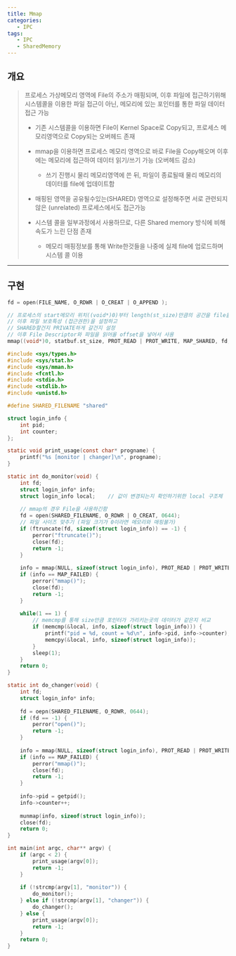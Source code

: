 ```yaml
---
title: Mmap
categories:
   - IPC
tags:
   - IPC
   - SharedMemory
---
```


## 개요

> 프로세스 가상메모리 영역에 File의 주소가 매핑되며, 이후 파일에 접근하기위해 시스템콜을 이용한 파일 접근이 아닌, 메모리에 있는 포인터를 통한 파일 데이터 접근 가능
>
> - 기존 시스템콜을 이용하면 File이 Kernel Space로 Copy되고, 프로세스 메모리영역으로 Copy되는 오버헤드 존재
> - mmap을 이용하면 프로세스 메모리 영역으로 바로 File을 Copy해오며 이후에는 메모리에 접근하여 데이터 읽기/쓰기 가능 (오버헤드 감소)
>   - 쓰기 진행시 물리 메모리영역에 쓴 뒤, 파일이 종료될때 물리 메모리의 데이터를 file에 업데이트함
>
> - 매핑된 영역을 공유될수있는(SHARED) 영역으로 설정해주면 서로 관련되지 않은 (unrelated) 프로세스에서도 접근가능
> - 시스템 콜을 일부과정에서 사용하므로, 다른 Shared memory 방식에 비해 속도가 느린 단점 존재
>   - 메모리 매핑정보를 통해 Write한것들을 나중에 실제 file에 업로드하며 시스템 콜 이용

---
## 구현

```c
fd = open(FILE_NAME, O_RDWR | O_CREAT | O_APPEND );

// 프로세스의 start메모리 위치((void*)0)부터 length(st_size)만큼의 공간을 file을 가르키는데 사용
// 이후 파일 보호특성 (접근권한)을 설정하고
// SHARED할건지 PRIVATE하게 갈건지 설정
// 이후 File Descriptor와 파일을 읽어올 offset을 넣어서 사용
mmap((void*)0, statbuf.st_size, PROT_READ | PROT_WRITE, MAP_SHARED, fd, 0);
```

```c
#include <sys/types.h>
#include <sys/stat.h>
#include <sys/mman.h>
#include <fcntl.h>
#include <stdio.h>
#include <stdlib.h>
#include <unistd.h>

#define SHARED_FILENAME "shared"

struct login_info {
    int pid;
    int counter;
};

static void print_usage(const char* progname) {
    printf("%s [monitor | changer]\n", progname);
}

static int do_monitor(void) {
    int fd;
    struct login_info* info;
    struct login_info local;	// 값이 변경되는지 확인하기위한 local 구조체
    
    // mmap의 경우 File을 사용하긴함
    fd = open(SHARED_FILENAME, O_RDWR | O_CREAT, 0644);
    // 파일 사이즈 맞추기 (파일 크기가 0이라면 메모리와 매핑불가)
    if (ftruncate(fd, sizeof(struct login_info)) == -1) {
        perror("ftruncate()");
        close(fd);
        return -1;
    }
    
    info = mmap(NULL, sizeof(struct login_info), PROT_READ | PROT_WRITE, MAP_SHARED, fd, 0);
    if (info == MAP_FAILED) {
        perror("mmap()");
        close(fd);
        return -1;
    }
    
    while(1 == 1) {
        // memcmp를 통해 size만큼 포인터가 가리키는곳의 데이터가 같은지 비교
        if (memcmp(&local, info, sizeof(struct login_info))) {
            printf("pid = %d, count = %d\n", info->pid, info->counter);
            memcpy(&local, info, sizeof(struct login_info));
        }
        sleep(1);
    }
    return 0;
}

static int do_changer(void) {
    int fd;
    struct login_info* info;
    
    fd = oepn(SHARED_FILENAME, O_RDWR, 0644);
    if (fd == -1) {
        perror("open()");
        return -1;
    }
    
    info = mmap(NULL, sizeof(struct login_info), PROT_READ | PROT_WRITE, MAP_SHARED, fd, 0);
    if (info == MAP_FAILED) {
        perror("mmap()");
        close(fd);
        return -1;
    }
    
    info->pid = getpid();
    info->counter++;
    
    munmap(info, sizeof(struct login_info));
    close(fd);
    return 0;
}

int main(int argc, char** argv) {
    if (argc < 2) {
        print_usage(argv[0]);
        return -1;
    }
    
    if (!strcmp(argv[1], "monitor")) {
        do_monitor();
    } else if (!strcmp(argv[1], "changer")) {
        do_changer();
    } else {
        print_usage(argv[0]);
        return -1;
    }
    return 0;
}
```
